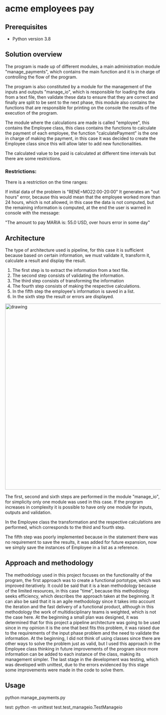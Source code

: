 # acme employees pay

## Prerequisites

- Python version 3.8

## Solution overview
The program is made up of different modules, a main administration module "manage_payments", which contains the main function and it is in charge of controlling the flow of the program.

The program is also constituted by a module for the management of the inputs and outputs "manage_io", which is responsible for loading the data from a text file, then validate these data to ensure that they are correct and finally are split to be sent to the next phase, this module also contains the functions that are responsible for printing on the console the results of the execution of the program.

The module where the calculations are made is called "employee", this contains the Employee class, this class contains the functions to calculate the payment of each employee, the function "calculatePayment" is the one in charge of making the payment, in this case it was decided to create the Employee class since this will allow later to add new functionalities.

The calculated value to be paid is calculated at different time intervals but there are some restrictions.

### Restrictions:
There is a restriction on the time ranges:

If initial data of the problem is "RENE=MO22:00-20:00"
It generates an "out hours" error, because this would mean that the employee worked more than 24 hours, 
which is not allowed, in this case the data is not computed, but the remaining information is computed, at the end the user is warned in console with the message:

"The amount to pay MARIA is: 55.0 USD, over hours error in some day"

## Architecture
The type of architecture used is pipeline, for this case it is sufficient 
because based on certain information, we must validate it, 
transform it, calculate a result and display the result.
1. The first step is to extract the information from a text file.
2. The second step consists of validating the information.
3. The third step consists of transforming the information
4. The fourth step consists of making the respective calculations.
5. In the fifth step the employee's information is saved in a list.
6. In the sixth step the result or errors are displayed.

<div class="figure"> <img src="https://user-images.githubusercontent.com/55673344/111832785-37ba0100-88bf-11eb-8760-86f4e9987fc7.png" alt="drawing" width="600"/></div>
<p></p> 
The first, second and sixth steps are performed in the module "manage_io", 
for simplicity only one module was used in this case. 
If the program increases in complexity it is possible to have only one module
for inputs, outputs and validation.

In the Employee class the transformation and the respective calculations 
are performed, which corresponds to the third and fourth step.

The fifth step was poorly implemented because in the statement there was no requirement to save the results, it was added for future expansion, now we simply save the instances of Employee in a list as a reference.

## Approach and methodology

The methodology used in this project focuses on the functionality of the program, the first approach was to create a functional portotype, which was improved iteratively.
It could be said that it is a lean methodology because of the limited resources, in this case "time", because this methodology seeks efficiency, which describes the approach taken at the beginning. It can also be said that it is an agile methodology since it takes into account the iteration and the fast delivery of a functional product, although in this methodology the work of multidisciplinary teams is weighted, which is not the case here. 
At the beginning a small plan was designed, it was determined that for this project a pipeline architecture was going to be used since in my opinion it is the one that best fits this problem, it was raised due to the requirements of the input phase problem and the need to validate the information.
At the beginning, I did not think of using classes since there are other ways to solve the problem just as valid, but I used this approach in the Employee class thinking in future improvements of the program since more information can be added to each instance of the class, making its management simpler.
The last stage in the development was testing, which was developed with unittest, due to the errors evidenced by this stage some improvements were made in the code to solve them.

## Usage
python manage_payments.py

test:
python -m unittest test.test_manageio.TestManageio


